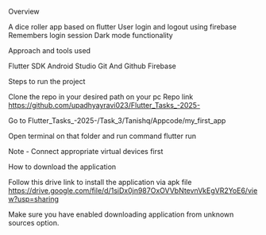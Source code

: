 Overview 

A dice roller app based on flutter
User login and logout using firebase
Remembers login session 
Dark mode functionality


Approach and tools used

Flutter SDK
Android Studio
Git And Github 
Firebase 

Steps to run the project

Clone the repo in your desired path on your pc
Repo link https://github.com/upadhyayravi023/Flutter_Tasks_-2025-

Go to Flutter_Tasks_-2025-/Task_3/Tanishq/Appcode/my_first_app

Open terminal on that folder and run command flutter run

Note - Connect appropriate virtual devices first









How to download the application

Follow this drive link to install the application via apk file
https://drive.google.com/file/d/1siDx0jn987OxOVVbNtevnVkEgVR2YoE6/view?usp=sharing

Make sure you have enabled downloading application from unknown sources option.



